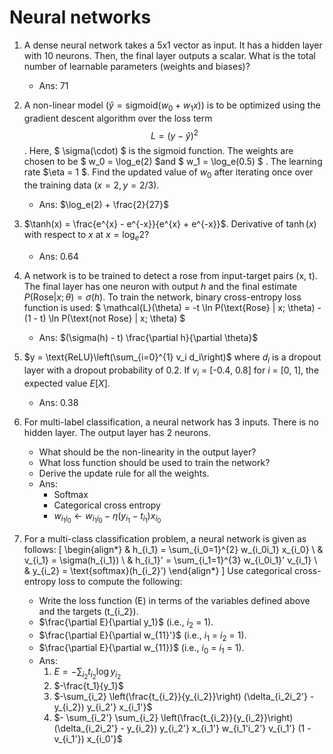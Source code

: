 # Neural networks

1. A dense neural network takes a 5x1 vector as input. It has a hidden layer with 10 neurons. Then, the final layer outputs a scalar. What is the total number of learnable parameters (weights and biases)?
   - Ans: 71

2. A non-linear model $( \hat{y} = \text{sigmoid}(w_0 + w_1x))$
 is to be optimized using the gradient descent algorithm over the loss term $$
\mathit{L} = (y - \hat{y})^2
$$
. Here, $
\sigma(\cdot)
$
 is the sigmoid function. The weights are chosen to be $ w_0 = \log_e(2)
  $and $ w_1 = \log_e(0.5) $ . The learning rate $\eta = 1 $. Find the updated value of $w_0$ after iterating once over the training data $(x = 2, y = 2/3)$.
   - Ans: $\log_e(2) + \frac{2}{27}$

3. $\tanh(x) = \frac{e^{x} - e^{-x}}{e^{x} + e^{-x}}$. Derivative of $\tanh(x)$ with respect to $x$ at $x = \log_e 2$?
   - Ans: 0.64

4. A network is to be trained to detect a rose from input-target pairs (x, t). The final layer has one neuron with output $h$ and the final estimate $P(\text{Rose} | x; \theta) = \sigma(h)$. To train the network, binary cross-entropy loss function is used:
   $
   \mathcal{L}(\theta) = -t \ln P(\text{Rose} | x; \theta) - (1 - t) \ln P(\text{not Rose} | x; \theta)
   $
   - Ans: $(\sigma(h) - t) \frac{\partial h}{\partial \theta}$

5. $y = \text{ReLU}\left(\sum_{i=0}^{1} v_i d_i\right)$ where $d_i$ is a dropout layer with a dropout probability of 0.2. If $v_i$ = [-0.4, 0.8] for $i$ = [0, 1], the expected value $E\left[ X \right]$.
   - Ans: 0.38

6. For multi-label classification, a neural network has 3 inputs. There is no hidden layer. The output layer has 2 neurons.
   - What should be the non-linearity in the output layer?
   - What loss function should be used to train the network?
   - Derive the update rule for all the weights.
   - Ans:
     - Softmax
     - Categorical cross entropy
     - $w_{i_1i_0} \leftarrow w_{i_1i_0} - \eta(y_{i_1} - t_{i_1})x_{i_0}$

7. For a multi-class classification problem, a neural network is given as follows:
   \[
   \begin{align*}
   & h_{i_1} = \sum_{i_0=1}^{2} w_{i_0i_1} x_{i_0} \\
   & v_{i_1} = \sigma(h_{i_1}) \\
   & h_{i_1}' = \sum_{i_1=1}^{3} w_{i_0i_1}' v_{i_1} \\
   & y_{i_2} = \text{softmax}(h_{i_2}')
   \end{align*}
   \]
   Use categorical cross-entropy loss to compute the following:
   - Write the loss function \(E\) in terms of the variables defined above and the targets \(t_{i_2}\).
   - $\frac{\partial E}{\partial y_1}$ (i.e., $i_2$ = 1).
   - $\frac{\partial E}{\partial w_{11}'}$ (i.e., $i_1$ = $i_2$ = 1).
   - $\frac{\partial E}{\partial w_{11}}$ (i.e., $i_0$ = $i_1$ = 1).
   - Ans:
     1. $E = -\sum_{i_2} t_{i_2} \log y_{i_2}$
     2. $-\frac{t_1}{y_1}$
     3. $-\sum_{i_2} \left(\frac{t_{i_2}}{y_{i_2}}\right) (\delta_{i_2i_2'} - y_{i_2}) y_{i_2'} x_{i_1'}$
     4. $- \sum_{i_2'} \sum_{i_2} \left(\frac{t_{i_2}}{y_{i_2}}\right) (\delta_{i_2i_2'} - y_{i_2}) y_{i_2'} x_{i_1'} w_{i_1'i_2'} v_{i_1'} (1 - v_{i_1'}) x_{i_0'}$
